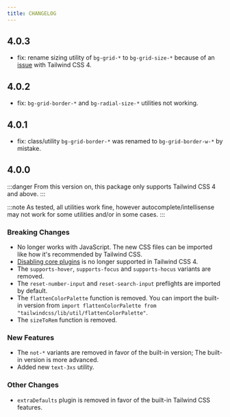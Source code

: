 ```yaml
---
title: CHANGELOG
---
```


## 4.0.3

- fix: rename sizing utility of `bg-grid-*` to `bg-grid-size-*` because of an [issue](https://github.com/tailwindlabs/tailwindcss/issues/16948) with Tailwind CSS 4.

## 4.0.2

- fix: `bg-grid-border-*` and `bg-radial-size-*` utilities not working.

## 4.0.1

- fix: class/utility `bg-grid-border-*` was renamed to `bg-grid-border-w-*` by mistake.

## 4.0.0

:::danger
From this version on, this package only supports Tailwind CSS 4 and above.
:::

:::note
As tested, all utilities work fine, however autocomplete/intellisense may not work for some utilities and/or in some cases.
:::

### Breaking Changes

- No longer works with JavaScript. The new CSS files can be imported like how it's recommended by Tailwind CSS.
- [Disabling core plugins](https://tailwindcss.com/docs/upgrade-guide#disabling-core-plugins) is no longer supported in Tailwind CSS 4.
- The `supports-hover`, `supports-focus` and `supports-hocus` variants are removed.
- The `reset-number-input` and `reset-search-input` preflights are imported by default.
- The `flattenColorPalette` function is removed. You can import the built-in version from `import flattenColorPalette from "tailwindcss/lib/util/flattenColorPalette"`.
- The `sizeToRem` function is removed.

### New Features

- The `not-*` variants are removed in favor of the built-in version; The built-in version is more advanced.
- Added new `text-3xs` utility.

### Other Changes

- `extraDefaults` plugin is removed in favor of the built-in Tailwind CSS features.
